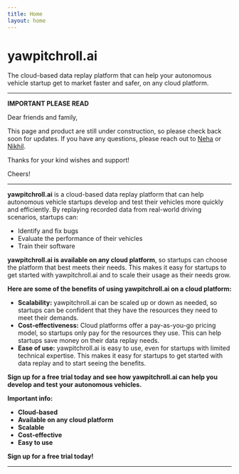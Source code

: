 ```yaml
---
title: Home
layout: home
---
```


# yawpitchroll.ai

The cloud-based data replay platform that can help your autonomous vehicle startup get to market faster and safer, on any cloud platform.

----

**IMPORTANT PLEASE READ**

Dear friends and family,

This page and product are still under construction, so please check back soon for updates. If you have any questions, please reach out to [Neha](neha@yawpitchroll.ai) or [Nikhil](nikhil@yawpitchroll.ai).

Thanks for your kind wishes and support!

Cheers!

----
**yawpitchroll.ai** is a cloud-based data replay platform that can help autonomous vehicle startups develop and test their vehicles more quickly and efficiently. By replaying recorded data from real-world driving scenarios, startups can:

* Identify and fix bugs
* Evaluate the performance of their vehicles
* Train their software

**yawpitchroll.ai is available on any cloud platform**, so startups can choose the platform that best meets their needs. This makes it easy for startups to get started with yawpitchroll.ai and to scale their usage as their needs grow.

**Here are some of the benefits of using yawpitchroll.ai on a cloud platform:**

* **Scalability:** yawpitchroll.ai can be scaled up or down as needed, so startups can be confident that they have the resources they need to meet their demands.
* **Cost-effectiveness:** Cloud platforms offer a pay-as-you-go pricing model, so startups only pay for the resources they use. This can help startups save money on their data replay needs.
* **Ease of use:** yawpitchroll.ai is easy to use, even for startups with limited technical expertise. This makes it easy for startups to get started with data replay and to start seeing the benefits.

**Sign up for a free trial today and see how yawpitchroll.ai can help you develop and test your autonomous vehicles.**

**Important info:**

* **Cloud-based**
* **Available on any cloud platform**
* **Scalable**
* **Cost-effective**
* **Easy to use**

**Sign up for a free trial today!**

----

